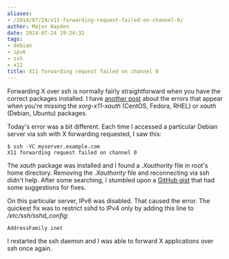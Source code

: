 ```yaml
---
aliases:
- /2014/07/24/x11-forwarding-request-failed-on-channel-0/
author: Major Hayden
date: 2014-07-24 19:24:32
tags:
- debian
- ipv6
- ssh
- x11
title: X11 forwarding request failed on channel 0
---
```


Forwarding X over ssh is normally fairly straightforward when you have the correct packages installed. I have [another post][1] about the errors that appear when you're missing the _xorg-x11-xauth_ (CentOS, Fedora, RHEL) or _xauth_ (Debian, Ubuntu) packages.

Today's error was a bit different. Each time I accessed a particular Debian server via ssh with X forwarding requested, I saw this:

```
$ ssh -YC myserver.example.com
X11 forwarding request failed on channel 0
```


The _xauth_ package was installed and I found a _.Xauthority_ file in root's home directory. Removing the _.Xauthority_ file and reconnecting via ssh didn't help. After some searching, I stumbled upon a [GitHub gist][2] that had some suggestions for fixes.

On this particular server, IPv6 was disabled. That caused the error. The quickest fix was to restrict sshd to IPv4 only by adding this line to _/etc/ssh/sshd_config_:

```
AddressFamily inet
```


I restarted the ssh daemon and I was able to forward X applications over ssh once again.

 [1]: /2012/07/14/x-forwarding-over-ssh-woes-display-is-not-set/
 [2]: https://gist.github.com/adrianratnapala/1324845